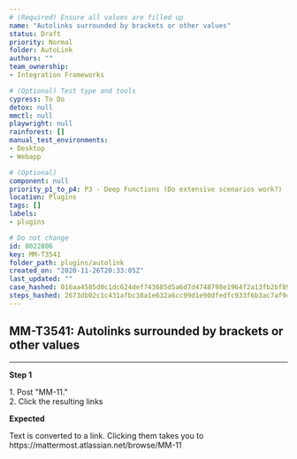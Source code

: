 ```yaml
---
# (Required) Ensure all values are filled up
name: "Autolinks surrounded by brackets or other values"
status: Draft
priority: Normal
folder: AutoLink
authors: ""
team_ownership: 
- Integration Frameworks

# (Optional) Test type and tools
cypress: To Do
detox: null
mmctl: null
playwright: null
rainforest: []
manual_test_environments: 
- Desktop
- Webapp

# (Optional)
component: null
priority_p1_to_p4: P3 - Deep Functions (Do extensive scenarios work?)
location: Plugins
tags: []
labels: 
- plugins

# Do not change
id: 8022806
key: MM-T3541
folder_path: plugins/autolink
created_on: "2020-11-26T20:33:05Z"
last_updated: ""
case_hashed: 016aa4585d0c1dc624def743685d5a6d7d4748798e1964f2a13fb2bf89a1ae38d7c78dc1c9218c5c5fab1cf90f82dde2
steps_hashed: 2673db02c1c431afbc38a1e632a6cc99d1e90dfedfc933f6b3ac7af94a345f536c1956c183cbec9df541d68f2c294744
---
```


## MM-T3541: Autolinks surrounded by brackets or other values

---

**Step 1**

1\. Post "MM-11."\
2\. Click the resulting links

**Expected**

Text is converted to a link. Clicking them takes you to https\://mattermost.atlassian.net/browse/MM-11
